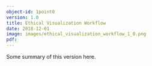 ```yaml
---
object-id: 1point0
version: 1.0
title: Ethical Visualization Workflow
date: 2018-12-01
image: images/ethical_visualization_workflow_1_0.png
pdf:
---
```


Some summary of this version here.
